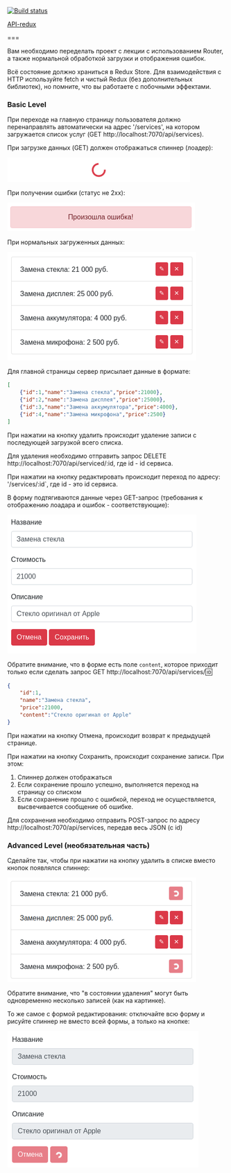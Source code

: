 [![Build status](https://ci.appveyor.com/api/projects/status/99kv0hialwj32q53/branch/main?svg=true)](https://ci.appveyor.com/project/bombik815/ra-thunk-api-redux/branch/main)

[API-redux](https://bombik815.github.io/ra-thunk-api-redux/)

===

Вам необходимо переделать проект с лекции с использованием Router, а также нормальной обработкой загрузки и отображения ошибок.

Всё состояние должно храниться в Redux Store. Для взаимодействия с HTTP используйте fetch и чистый Redux (без дополнительных библиотек), но помните, что вы работаете с побочными эффектами.

### Basic Level

При переходе на главную страницу пользователя должно перенаправлять автоматически на адрес '/services', на котором загружается список услуг (GET http://localhost:7070/api/services).

При загрузке данных (GET) должен отображаться спиннер (лоадер):

![](./assets/spinner.png)

При получении ошибки (статус не 2xx):
 
![](./assets/error.png)

При нормальных загруженных данных:

![](./assets/list.png)

Для главной страницы сервер присылает данные в формате:
```json
[
    {"id":1,"name":"Замена стекла","price":21000},
    {"id":2,"name":"Замена дисплея","price":25000},
    {"id":3,"name":"Замена аккумулятора","price":4000},
    {"id":4,"name":"Замена микрофона","price":2500}
]
```

При нажатии на кнопку удалить происходит удаление записи с последующей загрузкой всего списка.

Для удаления необходимо отправить запрос DELETE http://localhost:7070/api/serviced/:id, где id - id сервиса.

При нажатии на кнопку редактировать происходит переход по адресу: '/services/:id`, где id - это id сервиса.

В форму подтягиваются данные через GET-запрос (требования к отображению лоадара и ошибок - соответствующие):

![](./assets/edit.png)


Обратите внимание, что в форме есть поле `content`, которое приходит только если сделать запрос GET http://localhost:7070/api/services/:id:

```json
{
    "id":1,
    "name":"Замена стекла",
    "price":21000,
    "content":"Стекло оригинал от Apple"
}
```

При нажатии на кнопку Отмена, происходит возврат к предыдущей странице.

При нажатии на кнопку Сохранить, происходит сохранение записи. При этом:
1. Спиннер должен отображаться
1. Если сохранение прошло успешно, выполняется переход на страницу со списком
1. Если сохранение прошло с ошибкой, переход не осуществляется, высвечивается сообщение об ошибке.

Для сохранения необходимо отправить POST-запрос по адресу http://localhost:7070/api/services, передав весь JSON (с id)

### Advanced Level (необязательная часть)

Сделайте так, чтобы при нажатии на кнопку удалить в списке вместо кнопок появлялся спиннер:

![](./assets/remove-spinner.png)

Обратите внимание, что "в состоянии удаления" могут быть одновременно несколько записей (как на картинке).

То же самое с формой редактирования: отключайте всю форму и рисуйте спиннер не вместо всей формы, а только на кнопке:

![](./assets/edit-spinner.png)
